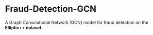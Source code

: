 # Fraud-Detection-GCN
A Graph Convolutional Network (GCN) model for fraud detection on the **Elliptic++ dataset.**
